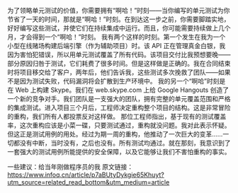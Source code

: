 为了领略单元测试的价值，你需要拥有“啊哈！”时刻——当你编写的单元测试为你节省了一天的时间，那就是“啊哈！”时刻。在到达这一步之前，你需要脚踏实地，好好编写这些测试，并使它们在持续集成中运行。而且，你可能需要持续做上几个月，才会得到一个“啊哈！”时刻。
我有两个这样的时刻。第一个发生在我为一个小型在线赌场构建后端引擎（作为辅助项目）时。该 API 正在管理真金白银，我因为害怕犯错误，所以用单元测试覆盖了所有代码。该项目交付比我预想要晚——部分原因归咎于测试，它们耗费了很多时间。但是这样做是正确的。我在合同结束时将项目移交给了客户，两年后，他们告诉我，这些测试多次挽救了团队——如果不是因为测试失败，代码漏洞将会扩散到生产环境中。
我的另一个“啊哈”时刻是在 Web 上构建 Skype。我们在 web.skype.com 上给 Google Hangouts 创造了一个新的竞争对手。我们团队是一支强大的团队，拥有完整的单元覆盖范围和严格的集成测试。进入项目三个月后，工程师决定重构整个项目的结构。这是非常冒险的重构，我们所有人都投票反对这样做。
那位工程师指出，基于现有的测试覆盖率，这次重构应该是小菜一碟，只要测试通过，重构就没问题。我对此表示怀疑。但这正是测试用例的用处。经过为期一周的重构，他推动了一次巨大的变革……一切都没有中断，当时没有，之后也没有。所有测试均通过。就在那刻，我意识到了一套强大的测试用例所能提供的安全保障，以及它能够让我们不害怕重构的事实。


一些建议：给当年刚做程序员的我
原文链接： https://www.infoq.cn/article/p7aBUtyDykgie65Khuyt?utm_source=related_read_bottom&utm_medium=article